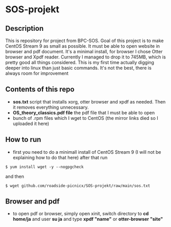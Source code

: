 # SOS-projekt
## Description
This is repository for project from BPC-SOS. Goal of this project is to make CentOS Stream 9 as small as possible. It must be able to open website in browser and pdf document. It's a minimal install, for browser I chose Otter browser and Xpdf reader. Currently I managed to drop it to 745MB, which is pretty good all things considered. This is my first time actually digging deeper into linux than just basic commands. It's not the best, there is always room for improvement
## Contents of this repo
- **sos.txt** script that installs xorg, otter browser and xpdf as needed. Then it removes everything unnecessary.
- **OS_theory_classics.pdf file** the pdf file that I must be able to open 
- bunch of .rpm files which I wget to CentOS (the mirror links died so I uploaded it here)
## How to run
- first you need to do a minimall install of CentOS Stream 9 (I will not be explaining how to do that here)
after that run
 ```shell
$ yum install wget -y --nogpgcheck
```
and then
 ```shell
$ wget github.com/roadside-picnicx/SOS-projekt/raw/main/sos.txt
```
## Browser and pdf
- to open pdf or browser, simply open xinit, switch directory to **cd home/ja** and user **su ja** and type **xpdf "name"** or **otter-browser "site"**
